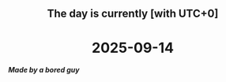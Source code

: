 <h2 align=center>The day is currently [with UTC+0]</h2>
<h1 align=center><!--TIME BEGIN-->2025-09-14<!--TIME END--></h1>
<h5>Made by a bored guy</h5>
